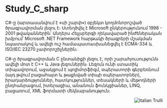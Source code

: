 # Study_C_sharp
<div align="left">
  C#-ը (արտասանվում է «սի շարփ») օբյեկտ կողմոնորոշված ծրագրավորման լեզու է։ Ստեղծվել է Microsoft ընկերությունում 1998 - 2001 թվականներին՝ Անդերս Հեյլսբերգի ղեկավարած ինժեներական խմբում՝ Microsoft .NET Framework հարթակի ծրագրերի մշակման նպատակով և ավելի ուշ համապատասխանեցվել է ECMA-334 և ISO/IEC 23270 չափորոշիչներին։

C#-ը ծրագրավորման C ընտանիքի լեզու է, որի շարահյուսությունն ավելի մոտ է C++ և Java լեզուներին։ Լեզուն ունի ստատիկ տիպավորում, աջակցում է պոլիմորֆիզմ, օպերատորի գերբեռնում (այդ թվում բացահայտ և թաքնված տիպի օպերատորներ), իրադարձություններ, հատկություններ, տեսակների և մեթոդների ընդհանրացում, իտերացիա, անանուն ֆունկցիաներ, LINQ, բացառում, XML ֆորմատի մեկնաբանություն։

<img align="right" src="https://user-images.githubusercontent.com/43417474/51752125-1fc80780-20d0-11e9-8d6a-e71c36813b3f.png" alt="Italian Trulli">

</div>

